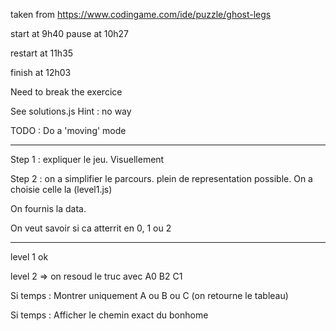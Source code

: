 taken from https://www.codingame.com/ide/puzzle/ghost-legs

start at 9h40
pause at 10h27


restart at 11h35

finish at 12h03


Need to break the exercice


See solutions.js
Hint : no way



TODO : Do a 'moving' mode



-------------------------


Step 1 : expliquer le jeu. Visuellement


Step 2 : on a simplifier le parcours.
plein de representation possible.
On a choisie celle la (level1.js)

On fournis la data.

On veut savoir si ca atterrit en 0, 1 ou 2


---------


level 1 ok

level 2 => on resoud le truc avec 
A0
B2
C1



Si temps :
Montrer uniquement A ou B ou C (on retourne le tableau)

Si temps : 
Afficher le chemin exact du bonhome
